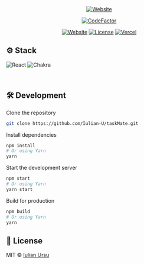 <div align="center">
<a target="_blank" href="https://flightpath.iulianursu.dev/">
    <img alt='Website' src="https://i.ibb.co/8xwsKJ0/screely-1683191190366.png" />
</a>

[![CodeFactor](https://www.codefactor.io/repository/github/iulian-u/taskmate/badge/main)](https://www.codefactor.io/repository/github/iulian-u/taskmate/overview/main)



[![Website](https://img.shields.io/badge/%20%F0%9F%8F%A1%20website-0072ff.svg?longCache=true&style=for-the-badge)](https://taskmate.iulianursu.dev/)
[![License](https://img.shields.io/badge/-mit-red.svg?longCache=true&style=for-the-badge)](https://github.com/Iulian-U/taskMate/blob/main/LICENSE)
[![Vercel](https://img.shields.io/badge/-powered%20by%20vercel-black.svg?logo=vercel&longCache=true&style=for-the-badge)](https://vercel.com)

</div>

## ⚙️ Stack
![React](https://img.shields.io/badge/react-%2320232a.svg?style=for-the-badge&logo=react&logoColor=%2361DAFB)
![Chakra](https://img.shields.io/badge/chakra-%234ED1C5.svg?style=for-the-badge&logo=chakraui&logoColor=white)

</br>

## 🛠 Development

Clone the repository

```zsh
git clone https://github.com/Iulian-U/taskMate.git
```

Install dependencies

```zsh
npm install
# Or using Yarn
yarn
```
Start the development server

```zsh
npm start
# Or using Yarn
yarn start
```

Build for production

```zsh
npm build
# Or using Yarn
yarn
```

## 📄 License

MIT © [Iulian Ursu](https://github.com/Iulian-U/taskMate/blob/main/LICENSE)






